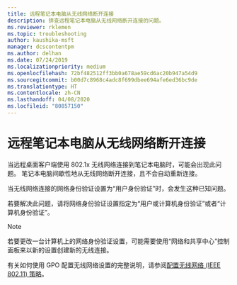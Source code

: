 ```yaml
---
title: 远程笔记本电脑从无线网络断开连接
description: 排查远程笔记本电脑从无线网络断开连接的问题。
ms.reviewer: rklemen
ms.topic: troubleshooting
author: kaushika-msft
manager: dcscontentpm
ms.author: delhan
ms.date: 07/24/2019
ms.localizationpriority: medium
ms.openlocfilehash: 72bf482512ff3bb0a678ae59cd6ac20b947a54d9
ms.sourcegitcommit: b00d7c8968c4adc8f699dbee694afe6ed36bc9de
ms.translationtype: HT
ms.contentlocale: zh-CN
ms.lasthandoff: 04/08/2020
ms.locfileid: "80857150"
---
```

# <a name="remote-laptop-disconnects-from-wireless-network"></a>远程笔记本电脑从无线网络断开连接

当远程桌面客户端使用 802.1x 无线网络连接到笔记本电脑时，可能会出现此问题。 笔记本电脑间歇性地从无线网络断开连接，且不会自动重新连接。

当无线网络连接的网络身份验证设置为“用户身份验证”时，会发生这种已知问题。 

若要解决此问题，请将网络身份验证设置指定为“用户或计算机身份验证”或者“计算机身份验证”。  

 > [!NOTE]  
> 若要更改一台计算机上的网络身份验证设置，可能需要使用“网络和共享中心”控制面板来以新的设置创建新的无线连接。

有关如何使用 GPO 配置无线网络设置的完整说明，请参阅[配置无线网络 (IEEE 802.11) 策略](../../../networking/core-network-guide/cncg/wireless/e-wireless-access-deployment.md#bkmk_policies)。

